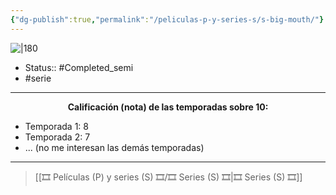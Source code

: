 ```yaml
---
{"dg-publish":true,"permalink":"/peliculas-p-y-series-s/s-big-mouth/"}
---
```



![|180](https://m.media-amazon.com/images/M/MV5BYWJmMDY4NGMtNjUzMC00OWM3LWI2ZDEtMTNhMDVkYjUxOGYzXkEyXkFqcGdeQXVyOTYyMTY2NzQ@._V1_SX300.jpg)

- Status:: #Completed_semi 
- #serie

---

**<center>Calificación (nota) de las temporadas sobre 10:</center>**

- Temporada 1: 8
- Temporada 2: 7
- ... (no me interesan las demás temporadas)

---

> [[🎞️ Películas (P) y series (S) 🎞️/🎞️ Series (S) 🎞️\|🎞️ Series (S) 🎞️]]